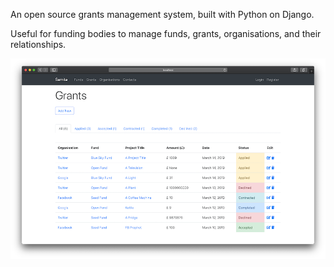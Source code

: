 An open source grants management system, built with Python on Django.

Useful for funding bodies to manage funds, grants, organisations, and their relationships.

![screenshot](./1.png)
